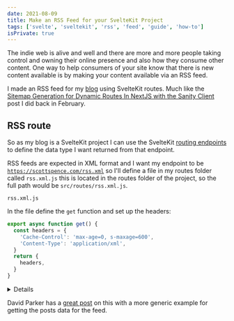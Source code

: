 ```yaml
---
date: 2021-08-09
title: Make an RSS Feed for your SvelteKit Project
tags: ['svelte', 'sveltekit', 'rss', 'feed', 'guide', 'how-to']
isPrivate: true
---
```


<script>
  import Details from '$lib/components/details.svelte'
</script>

The indie web is alive and well and there are more and more people
taking control and owning their online presence and also how they
consume other content. One way to help consumers of your site know
that there is new content available is by making your content
available via an RSS feed.

I made an RSS feed for my [blog] using SvelteKit routes. Much like the
[Sitemap Generation for Dynamic Routes In NextJS with the Sanity
Client] post I did back in February.

## RSS route

So as my blog is a SvelteKit project I can use the SvelteKit [routing
endpoints] to define the data type I want returned from that endpoint.

RSS feeds are expected in XML format and I want my endpoint to be
[`https://scottspence.com/rss.xml`] so I'll define a file in my routes
folder called `rss.xml.js` this is located in the routes folder of the
project, so the full path would be `src/routes/rss.xml.js`.

`rss.xml.js`

In the file define the `get` function and set up the headers:

```js
export async function get() {
  const headers = {
    'Cache-Control': 'max-age=0, s-maxage=600',
    'Content-Type': 'application/xml',
  }
  return {
    headers,
  }
}
```

<Details buttonText="Expand to see the full code.">

```js
import { getPosts } from '$lib/get-posts'
import { description, name, website } from '$lib/info'
import { format } from 'date-fns'

export async function get() {
  const postsMeta = await getPosts()
  const body = render(postsMeta)

  const headers = {
    'Cache-Control': `max-age=0, s-max-age=${600}`,
    'Content-Type': 'application/xml',
  }
  return {
    headers,
    body,
  }
}

const render =
  postsMeta => `<rss xmlns:dc="http://purl.org/dc/elements/1.1/" xmlns:content="http://purl.org/rss/1.0/modules/content/" xmlns:atom="http://www.w3.org/2005/Atom" version="2.0">
  <channel>
    <title>
      <![CDATA[ ${name}'s Blog! ]]>
    </title>
    <description>
      <![CDATA[ ${description} ]]>
    </description>
    <link>${website}</link>
    <generator>RSS for Node</generator>
    <lastBuildDate>Tue, 20 Jul 2021 14:52:01 GMT</lastBuildDate>
    <atom:link href="${website}/rss.xml" rel="self" type="application/rss+xml"/>
    ${postsMeta
      .map(
        meta =>
          `
        <item>
          <title>
            <![CDATA[ ${meta.title} ]]>
          </title>
          <description>
            <![CDATA[ ${meta.preview} ]]>
          </description>
          <link>${website}/posts/${meta.slug}/</link>
          <guid isPermaLink="false">${website}/posts/${
            meta.slug
          }/</guid>
          <dc:creator>
            <![CDATA[ ${name} ]]>
          </dc:creator>
          <pubDate>
            ${format(
              new Date(meta.date),
              'EE, dd MMM yyyy HH:mm:ss O'
            )}
          </pubDate>
          <content:encoded>${meta.previewHtml} 
            <div style="margin-top: 50px; font-style: italic;">
              <strong>
                <a href="${website}/posts/${meta.slug}/">
                  Keep reading
                </a>.
              </strong>  
            </div>
          </content:encoded>
        </item>
      `
      )
      .join('')}
  </channel>
</rss>
`
```

</Details>

David Parker has a [great post] on this with a more generic example
for getting the posts data for the feed.

<!-- Links -->

[blog]: https://scottspence.com/posts
[sitemap generation for dynamic routes in nextjs with the sanity client]:
  https://scottspence.com/posts/dynamic-sitemap-generation-with-nextjs-and-sanity
[routing endpoints]: https://kit.svelte.dev/docs#routing-endpoints
[`https://scottspence.com/rss.xml`]: https://scottspence.com/rss.xml
[great post]:
  https://www.davidwparker.com/posts/how-to-make-an-rss-feed-in-sveltekit
